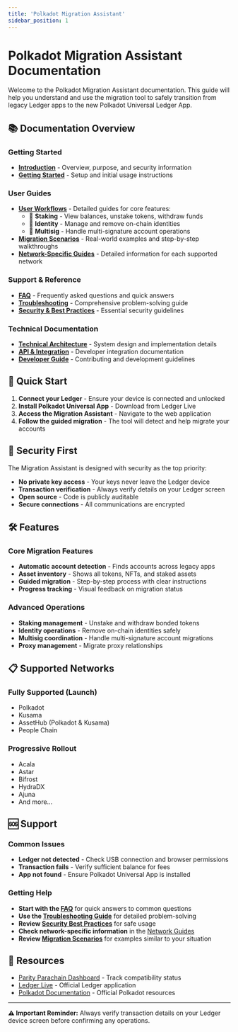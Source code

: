 ```yaml
---
title: 'Polkadot Migration Assistant'
sidebar_position: 1
---
```


# Polkadot Migration Assistant Documentation

Welcome to the Polkadot Migration Assistant documentation. This guide will help you understand and use the migration tool to safely transition from legacy Ledger apps to the new Polkadot Universal Ledger App.

## 📚 Documentation Overview

### Getting Started

- **[Introduction](./introduction.md)** - Overview, purpose, and security information
- **[Getting Started](./getting-started.md)** - Setup and initial usage instructions

### User Guides

- **[User Workflows](./user-workflows.md)** - Detailed guides for core features:
  - 🔗 **Staking** - View balances, unstake tokens, withdraw funds
  - 👤 **Identity** - Manage and remove on-chain identities
  - 👥 **Multisig** - Handle multi-signature account operations
- **[Migration Scenarios](./migration-scenarios.md)** - Real-world examples and step-by-step walkthroughs
- **[Network-Specific Guides](./network-guides.md)** - Detailed information for each supported network

### Support & Reference

- **[FAQ](./faq.md)** - Frequently asked questions and quick answers
- **[Troubleshooting](./troubleshooting.md)** - Comprehensive problem-solving guide
- **[Security & Best Practices](./security-best-practices.md)** - Essential security guidelines

### Technical Documentation

- **[Technical Architecture](./technical-architecture.md)** - System design and implementation details
- **[API & Integration](./api-integration.md)** - Developer integration documentation
- **[Developer Guide](./developer-guide.md)** - Contributing and development guidelines

## 🚀 Quick Start

1. **Connect your Ledger** - Ensure your device is connected and unlocked
2. **Install Polkadot Universal App** - Download from Ledger Live
3. **Access the Migration Assistant** - Navigate to the web application
4. **Follow the guided migration** - The tool will detect and help migrate your accounts

## 🔐 Security First

The Migration Assistant is designed with security as the top priority:

- **No private key access** - Your keys never leave the Ledger device
- **Transaction verification** - Always verify details on your Ledger screen
- **Open source** - Code is publicly auditable
- **Secure connections** - All communications are encrypted

## 🛠️ Features

### Core Migration Features

- **Automatic account detection** - Finds accounts across legacy apps
- **Asset inventory** - Shows all tokens, NFTs, and staked assets
- **Guided migration** - Step-by-step process with clear instructions
- **Progress tracking** - Visual feedback on migration status

### Advanced Operations

- **Staking management** - Unstake and withdraw bonded tokens
- **Identity operations** - Remove on-chain identities safely
- **Multisig coordination** - Handle multi-signature account migrations
- **Proxy management** - Migrate proxy relationships

## 📋 Supported Networks

### Fully Supported (Launch)

- Polkadot
- Kusama
- AssetHub (Polkadot & Kusama)
- People Chain

### Progressive Rollout

- Acala
- Astar
- Bifrost
- HydraDX
- Ajuna
- And more...

## 🆘 Support

### Common Issues

- **Ledger not detected** - Check USB connection and browser permissions
- **Transaction fails** - Verify sufficient balance for fees
- **App not found** - Ensure Polkadot Universal App is installed

### Getting Help

- **Start with the [FAQ](./faq.md)** for quick answers to common questions
- **Use the [Troubleshooting Guide](./troubleshooting.md)** for detailed problem-solving
- **Review [Security Best Practices](./security-best-practices.md)** for safe usage
- **Check network-specific information** in the [Network Guides](./network-guides.md)
- **Review [Migration Scenarios](./migration-scenarios.md)** for examples similar to your situation

## 🔗 Resources

- [Parity Parachain Dashboard](https://polkadot.js.org/apps/) - Track compatibility status
- [Ledger Live](https://www.ledger.com/ledger-live) - Official Ledger application
- [Polkadot Documentation](https://docs.polkadot.network/) - Official Polkadot resources

---

**⚠️ Important Reminder:** Always verify transaction details on your Ledger device screen before confirming any operations.
